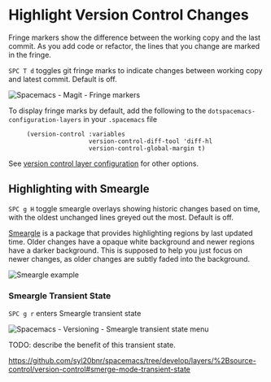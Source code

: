 # Highlight Version Control Changes

Fringe markers show the difference between the working copy and the last commit.  As you add code or refactor, the lines that you change are marked in the fringe.

`SPC T d` toggles git fringe marks to indicate changes between working copy and latest commit.  Default is off.

![Spacemacs - Magit - Fringe markers](/images/spacemacs-magit-fringe-markers.png)

To display fringe marks by default, add the following to the `dotspacemacs-configuration-layers` in your `.spacemacs` file

```elisp
     (version-control :variables
                      version-control-diff-tool 'diff-hl
                      version-control-global-margin t)
```

See [version control layer configuration](https://develop.spacemacs.org/layers/+source-control/version-control/README.html#configuration)  for other options.

## Highlighting with Smeargle

`SPC g H` toggle smeargle overlays showing historic changes based on time, with the oldest unchanged lines greyed out the most.  Default is off.

[Smeargle](https://github.com/syohex/emacs-smeargle) is a package that provides highlighting regions by last updated time. Older changes have a opaque white background and newer regions have a darker background.  This is supposed to help you just focus on newer changes, as older changes are subtly faded into the background.

![Smeargle example](https://github.com/syohex/emacs-smeargle/blob/master/image/smeargle.png?raw=true)


### Smeargle Transient State

`SPC g r` enters Smeargle transient state

![Spacemacs - Versioning - Smeargle transient state menu](/images/spacemacs-versioning-smeargle-transient-state-menu.png)

TODO: describe the benefit of this transient state.

https://github.com/syl20bnr/spacemacs/tree/develop/layers/%2Bsource-control/version-control#smerge-mode-transient-state
